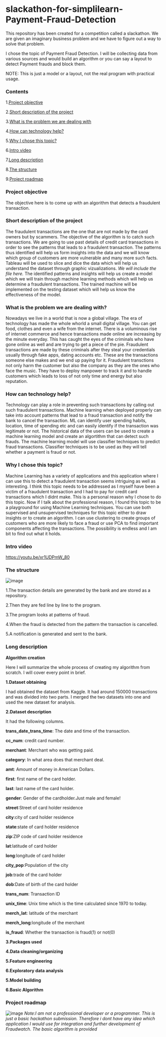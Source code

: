 # slackathon-for-simplilearn-Payment-Fraud-Detection
This repository has been created for a competition called a slackathon. We are given an imaginary business problem and we have to figure out a way to solve that problem.

I chose the topic of Payment Fraud Detection. I will be collecting data from various sources and would build an algorithm or you can say a layout to detect Payment frauds and block them. 

NOTE: This is just a model or a layout, not the real program with practical usage.

### **Contents**

1.[Project objective](#project-objective)

2.[Short description of the project](#short-description-of-the-project)

3.[What is the problem we are dealing with](#what-is-the-problem-we-are-dealing-with)

4.[How can technology help?](#how-can-technology-help)

5.[Why I chose this topic?](#why-I-chose-this-topic)

6.[Intro video](#intro-video)

7.[Long description](#long-description)

8.[The structure](#the-structure)

9.[Project roadmap](#project-roadmap)


### **Project objective**

The objective here is to come up with an algorithm that detects a fraudulent transaction.

### **Short description of the project**
The fraudulent transactions are the one that are not made by the card owners but by scammers. The objective of the algorithm is to catch such transactions.
We are going to use past details of credit card transactions in order to see the patterns that leads to a fraudulent transaction. The patterns thus identified will help us form insights into the data and we will know which group of customers are more vulnerable and many more such facts. Tableau will be used to slice and dice the data which will help us understand the dataset through graphic vizualizations. 
*We will include the file here.*
The identified patterns and insights will help us create a model which we will train through machine learning methods which will help us determine a fraudulent transactions. The trained machine will be implemented on the testing dataset which will help us know the effectiveness of the model.

### **What is the problem we are dealing with?**

Nowadays we live in a world that is now a global village. The era of technology has made the whole whorld a small digital village. You can get food, clothes and even a wife from the internet. There is a voluminous rise of internet commerce and hence transactions made online are increasing by the minute everyday. This has caught the eyes of the criminals who have gone online as well and are trying to get a piece of the pie. 
Fraudulent transactions are made by these criminals after they steal your credentials usually through fake apps, dating accounts etc. These are the transactions someone else makes and we end up paying for it. 
Fraudulent transctions not only harm the customer but also the company as they are the ones who face the music. They have to deploy manpower to track it and to handle customers which leads to loss of not only time and energy but also reputation. 

### **How can technology help?**

Technology can play a role in preventing such transactions by calling out such fraudulent transactions. Machine learning when deployed properly can take into account patterns that lead to a fraud transaction and notify the bank to cancel the transaction. ML can identify user spending habits, location, time of spending etc and can easily identify if the transaction was legitimate or not. 
The historical data of the users can be used to create a machine learning model and create an algortithm that can detect such frauds. The machine learning model will use classifier techniques to predict fraud transactions. Classifier techniques is to be used as they will tell whether a payment is fraud or not. 


### **Why I chose this topic?**

Machine Learning has a variety of applications and this application where I can use this to detect a fraudulent transaction seems intriguing as well as interesting. 
I think this topic needs to be addressed as I myself have been a victim of a fraudulent transaction and I had to pay for credit card transactions which I didnt make. This is a personal reason why I chose to do this topic. Now if I talk about the professional reason, I found this topic to be a playground for using Machine Learning techniques. You can use both supervised and unsupervised techniques for this topic either to draw insights or to create an algorithm. I can use clustering to create groups of customers who are more likely to face a fraud or use PCA to find important components affecting the transactions. The possibility is endless and I am bit to find out what it holds.

### **Intro video** 
https://youtu.be/xr1UDPmW_80


### **The structure**
![image](https://user-images.githubusercontent.com/70942004/198704004-26d29f21-6eae-43e0-8951-dde1a0f5b1ec.png)

1.The transaction details are generated by the bank and are stored as a repository.

2.Then they are fed line by line to the program.

3.The program looks at patterns of fraud.

4.When the fraud is detected from the pattern the transaction is cancelled.

5.A notification is generated and sent to the bank. 



### **Long description**

**Algorithm creation**

Here I will summarize the whole process of creating my algorithm from scratch. I will cover every point in brief. 

**1.Dataset obtaining**

I had obtained the dataset from Kaggle. It had around 150000 transactions and was divided into two parts. I merged the two datasets into one and used the new dataset for analysis.

**2.Dataset description**

It had the following columns.

**trans_date_trans_time**: The date and time of the transaction.

**cc_num**: credit card number. 

**merchant**: Merchant who was getting paid.

**category**: In what area does that merchant deal.

**amt**: Amount of money in American Dollars. 

**first**: first name of the card holder.

**last**: last name of the card holder.

**gender**: Gender of the cardholder.Just male and female!

**street**:Street of card holder residence

**city**:city of card holder residence

**state**:state of card holder residence

**zip**:ZIP code of card holder residence

**lat**:latitude of card holder

**long**:longitude of card holder

**city_pop**:Population of the city

**job**:trade of the card holder

**dob**:Date of birth of the card holder

**trans_num**: Transaction ID

**unix_time**: Unix time which is the time calculated since 1970 to today.

**merch_lat**: latitude of the merchant

**merch_long**:longitude of the merchant

**is_fraud**: Whether the transaction is fraud(1) or not(0)




**3.Packages used**


**4.Data cleaning/organizing**

**5.Feature engineering** 

**6.Exploratory data analysis** 

**5.Model building**

**6.Basic Algorithm**




### **Project roadmap**
![image](https://user-images.githubusercontent.com/70942004/198540840-f37aa793-a17e-45d9-8a0c-19187aebb978.png)
*Note:I am not a professional developer or a programmer. This is just a basic hackathon submission. Therefore i dont have any idea which application I would use for integration and further development of Fraudwatch. The basic algorithm is provided*  





